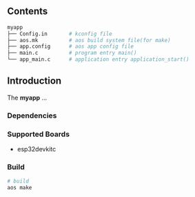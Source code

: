 ## Contents

```sh
myapp
├── Config.in       # kconfig file
├── aos.mk          # aos build system file(for make)
├── app.config      # aos app config file
├── main.c          # program entry main()
└── app_main.c      # application entry application_start()
```

## Introduction

The **myapp** ...

### Dependencies

### Supported Boards

- esp32devkitc

### Build

```sh
# build
aos make
```
